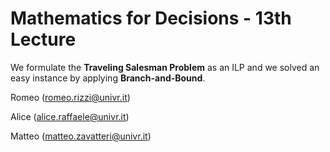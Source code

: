 # Mathematics for Decisions - 13th Lecture #

We formulate the __Traveling Salesman Problem__ as an ILP and we solved an easy instance by applying __Branch-and-Bound__.

Romeo (romeo.rizzi@univr.it)

Alice (alice.raffaele@univr.it)

Matteo (matteo.zavatteri@univr.it)